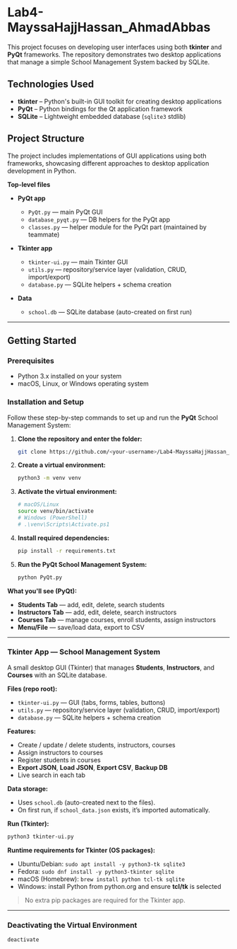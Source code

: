 # Lab4-MayssaHajjHassan_AhmadAbbas

This project focuses on developing user interfaces using both **tkinter** and **PyQt** frameworks. The repository demonstrates two desktop applications that manage a simple School Management System backed by SQLite.

## Technologies Used

* **tkinter** – Python's built-in GUI toolkit for creating desktop applications
* **PyQt** – Python bindings for the Qt application framework
* **SQLite** – Lightweight embedded database (`sqlite3` stdlib)

## Project Structure

The project includes implementations of GUI applications using both frameworks, showcasing different approaches to desktop application development in Python.

**Top-level files**

* **PyQt app**

  * `PyQt.py` — main PyQt GUI
  * `database_pyqt.py` — DB helpers for the PyQt app
  * `classes.py` — helper module for the PyQt part (maintained by teammate)
* **Tkinter app**

  * `tkinter-ui.py` — main Tkinter GUI
  * `utils.py` — repository/service layer (validation, CRUD, import/export)
  * `database.py` — SQLite helpers + schema creation
* **Data**

  * `school.db` — SQLite database (auto-created on first run)

---

## Getting Started

### Prerequisites

* Python 3.x installed on your system
* macOS, Linux, or Windows operating system

### Installation and Setup

Follow these step-by-step commands to set up and run the **PyQt** School Management System:

1. **Clone the repository and enter the folder:**

   ```bash
   git clone https://github.com/<your-username>/Lab4-MayssaHajjHassan_AhmadAbbas.git && cd Lab4-MayssaHajjHassan_AhmadAbbas
   ```

2. **Create a virtual environment:**

   ```bash
   python3 -m venv venv
   ```

3. **Activate the virtual environment:**

   ```bash
   # macOS/Linux
   source venv/bin/activate
   # Windows (PowerShell)
   # .\venv\Scripts\Activate.ps1
   ```

4. **Install required dependencies:**

   ```bash
   pip install -r requirements.txt
   ```

5. **Run the PyQt School Management System:**

   ```bash
   python PyQt.py
   ```

**What you'll see (PyQt):**

* **Students Tab** — add, edit, delete, search students
* **Instructors Tab** — add, edit, delete, search instructors
* **Courses Tab** — manage courses, enroll students, assign instructors
* **Menu/File** — save/load data, export to CSV

---

### Tkinter App — School Management System

A small desktop GUI (Tkinter) that manages **Students**, **Instructors**, and **Courses** with an SQLite database.

**Files (repo root):**

* `tkinter-ui.py` — GUI (tabs, forms, tables, buttons)
* `utils.py` — repository/service layer (validation, CRUD, import/export)
* `database.py` — SQLite helpers + schema creation

**Features:**

* Create / update / delete students, instructors, courses
* Assign instructors to courses
* Register students in courses
* **Export JSON**, **Load JSON**, **Export CSV**, **Backup DB**
* Live search in each tab

**Data storage:**

* Uses `school.db` (auto-created next to the files).
* On first run, if `school_data.json` exists, it’s imported automatically.

**Run (Tkinter):**

```bash
python3 tkinter-ui.py
```

**Runtime requirements for Tkinter (OS packages):**

* Ubuntu/Debian: `sudo apt install -y python3-tk sqlite3`
* Fedora: `sudo dnf install -y python3-tkinter sqlite`
* macOS (Homebrew): `brew install python tcl-tk sqlite`
* Windows: install Python from python.org and ensure **tcl/tk** is selected

> No extra pip packages are required for the Tkinter app.

---

### Deactivating the Virtual Environment

```bash
deactivate
```
